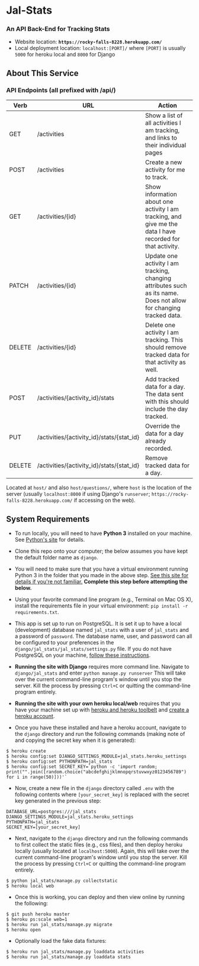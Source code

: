 # Jal-Stats

### An API Back-End for Tracking Stats

* Website location: **`https://rocky-falls-8228.herokuapp.com/`**
* Local deployment location: `localhost:[PORT]/` where `[PORT]` is usually `5000` for heroku local and `8000` for Django

## About This Service

### API Endpoints (all prefixed with /api/)

Verb   | URL                                       | Action
------ | ---                                       | -------
GET    | /activities                               | Show a list of all activities I am tracking, and links to their individual pages
POST   | /activities                               | Create a new activity for me to track.
GET    | /activities/{id}                          | Show information about one activity I am tracking, and give me the data I have recorded for that activity.
PATCH  | /activities/{id}                          | Update one activity I am tracking, changing attributes such as its name. Does not allow for changing tracked data.
DELETE | /activities/{id}                          | Delete one activity I am tracking. This should remove tracked data for that activity as well.
POST   | /activities/{activity_id}/stats           | Add tracked data for a day. The data sent with this should include the day tracked.
PUT    | /activities/{activity_id}/stats/{stat_id} | Override the data for a day already recorded.
DELETE | /activities/{activity_id}/stats/{stat_id} | Remove tracked data for a day.


Located at `host/` and also `host/questions/`, where `host` is the location of the server (usually `localhost:8000` if using Django's `runserver`; `https://rocky-falls-8228.herokuapp.com/` if accessing on the web).


## System Requirements

* To run locally, you will need to have **Python&nbsp;3** installed on your machine. See [Python's site](https://www.python.org/) for details.

* Clone this repo onto your computer; the below assumes you have kept the default folder name as `django`.

* You will need to make sure that you have a virtual environment running Python&nbsp;3 in the folder that you made in the above step. [See this site for details if you're not familiar.](http://docs.python-guide.org/en/latest/dev/virtualenvs/) **Complete this step before attempting the below.**

* Using your favorite command line program (e.g., Terminal on Mac&nbsp;OS&nbsp;X), install the requirements file in your virtual environment: `pip install -r requirements.txt`.

* This app is set up to run on PostgreSQL. It is set it up to have a local (development) database named `jal_stats` with a user of `jal_stats` and a password of `password`. The database name, user, and password can all be configured to your preferences in the `django/jal_stats/jal_stats/settings.py` file. If you do not have PostgreSQL on your machine, [follow these instructions](https://github.com/tiyd-python-2015-08/course-resources/blob/master/week7/PostgreSQL-and-Django.md).

* **Running the site with Django** requires more command line. Navigate to `django/jal_stats` and enter `python manage.py runserver` This will take over the current command-line program's window until you stop the server. Kill the process by pressing `Ctrl+C` or quitting the command-line program entirely.

* **Running the site with your own heroku local/web** requires that you have your machine set up with [heroku and heroku toolbelt](https://devcenter.heroku.com/articles/getting-started-with-python#set-up) and [create a heroku account](https://signup.heroku.com/).
 * Once you have these installed and have a heroku account, navigate to the `django` directory and run the following commands (making note of and copying the secret key when it is generated):
 ```
 $ heroku create
 $ heroku config:set DJANGO_SETTINGS_MODULE=jal_stats.heroku_settings
 $ heroku config:set PYTHONPATH=jal_stats
 $ heroku config:set SECRET_KEY=`python -c 'import random; print("".join([random.choice("abcdefghijklmnopqrstuvwxyz0123456789") for i in range(50)]))'`
 ```

 * Now, create a new file in the `django` directory called `.env` with the following contents where `[your_secret_key]` is replaced with the secret key generated in the previous step:
 ```
 DATABASE_URL=postgres:///jal_stats
 DJANGO_SETTINGS_MODULE=jal_stats.heroku_settings
 PYTHONPATH=jal_stats
 SECRET_KEY=[your_secret_key]
 ```

 * Next, navigate to the `django` directory and run the following commands to first collect the static files (e.g., css files), and then deploy heroku locally (usually located at `localhost:5000`). Again, this will take over the current command-line program's window until you stop the server. Kill the process by pressing `Ctrl+C` or quitting the command-line program entirely.
 ```
 $ python jal_stats/manage.py collectstatic
 $ heroku local web
 ```

 * Once this is working, you can deploy and then view online by running the following:
 ```
 $ git push heroku master
 $ heroku ps:scale web=1
 $ heroku run jal_stats/manage.py migrate
 $ heroku open
 ```

 * Optionally load the fake data fixtures:
 ```
 $ heroku run jal_stats/manage.py loaddata activities
 $ heroku run jal_stats/manage.py loaddata stats
 ```
